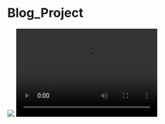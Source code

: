 ﻿# Blog_Project
<img src='Blog_Project/Demo_Project/Demo.mp4'>
<video src="Demo_Project/Demo.mp4" width="320" height="200" controls preload></video>
